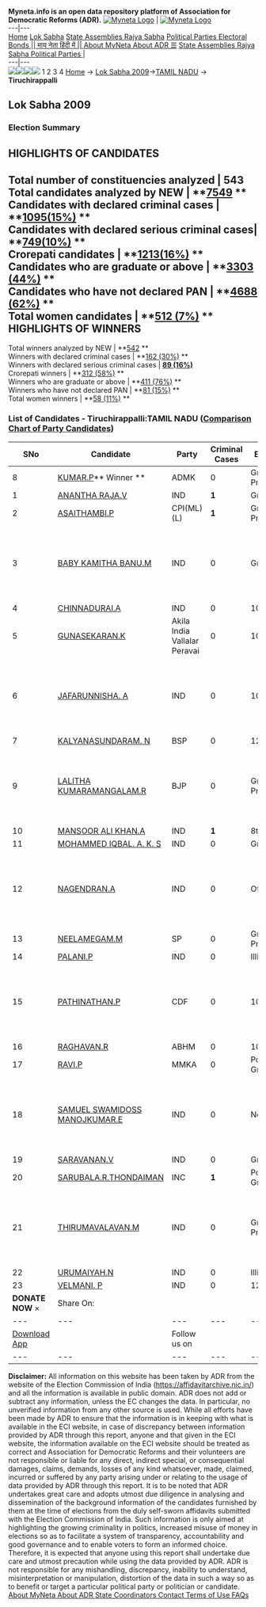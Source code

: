 **Myneta.info is an open data repository platform of Association for Democratic Reforms (ADR).**
[![Myneta Logo](https://www.myneta.info/lib/img/myneta-logo.png)](https://www.myneta.info/) | [![Myneta Logo](https://www.myneta.info/lib/img/adr-logo.png)](https://adrindia.org)  
---|---  
[Home](https://www.myneta.info/) [Lok Sabha](https://www.myneta.info/#ls "Lok Sabha") [ State Assemblies ](https://www.myneta.info/#sa "State Assemblies") [Rajya Sabha](https://www.myneta.info/#rs "Rajya Sabha") [Political Parties ](https://www.myneta.info/party "Political Parties") [ Electoral Bonds ](https://www.myneta.info/electoral_bonds "Electoral Bonds") [ || माय नेता हिंदी में || ](https://translate.google.co.in/translate?prev=hp&hl=en&js=y&u=www.myneta.info&sl=en&tl=hi&history_state0=) [ About MyNeta ](https://adrindia.org/content/about-myneta) [ About ADR ](https://adrindia.org/about-adr/who-we-are) [☰](javascript:void\(0\))
[ State Assemblies ](https://www.myneta.info/#sa "State Assemblies") [ Rajya Sabha ](https://www.myneta.info/#rs "Rajya Sabha") [ Political Parties ](https://www.myneta.info/party "Political Parties")
|   
---|---  
![](https://www.myneta.info/lib/img/banner/banner-1.png)![](https://www.myneta.info/lib/img/banner/banner-2.png)![](https://www.myneta.info/lib/img/banner/banner-3.png)![](https://www.myneta.info/lib/img/banner/banner-4.png)
1  2  3  4 
[Home](https://www.myneta.info/) → [Lok Sabha 2009](https://www.myneta.info/ls2009/)→[TAMIL NADU](https://www.myneta.info/ls2009/index.php?action=show_constituencies&state_id=22) → **Tiruchirappalli**
### 
## Lok Sabha 2009
###  Election Summary 
HIGHLIGHTS OF CANDIDATES  
---  
Total number of constituencies analyzed |  543   
Total candidates analyzed by NEW | **[7549](https://www.myneta.info/ls2009/index.php?action=summary&subAction=candidates_analyzed&sort=candidate#summary) **  
Candidates with declared criminal cases | **[1095(15%)](https://www.myneta.info/ls2009/index.php?action=summary&subAction=crime&sort=candidate#summary) **  
Candidates with declared serious criminal cases| **[749(10%)](https://www.myneta.info/ls2009/index.php?action=summary&subAction=serious_crime&sort=candidate#summary) **  
Crorepati candidates | **[1213(16%)](https://www.myneta.info/ls2009/index.php?action=summary&subAction=crorepati&sort=candidate#summary) **  
Candidates who are graduate or above | **[3303 (44%)](https://www.myneta.info/ls2009/index.php?action=summary&subAction=education&sort=candidate#summary) **  
Candidates who have not declared PAN | **[4688 (62%)](https://www.myneta.info/ls2009/index.php?action=summary&subAction=without_pan&sort=candidate#summary) **  
Total women candidates | **[512 (7%)](https://www.myneta.info/ls2009/index.php?action=summary&subAction=women_candidate&sort=candidate#summary) **  
HIGHLIGHTS OF WINNERS  
---  
Total winners analyzed by NEW | **[542](https://www.myneta.info/ls2009/index.php?action=summary&subAction=winner_analyzed&sort=candidate#summary) **  
Winners with declared criminal cases | **[162 (30%)](https://www.myneta.info/ls2009/index.php?action=summary&subAction=winner_crime&sort=candidate#summary) **  
Winners with declared serious criminal cases | **[89 (16%)](https://www.myneta.info/ls2009/index.php?action=summary&subAction=winner_serious_crime&sort=candidate#summary)**  
Crorepati winners | **[312 (58%)](https://www.myneta.info/ls2009/index.php?action=summary&subAction=winner_crorepati&sort=candidate#summary) **  
Winners who are graduate or above | **[411 (76%)](https://www.myneta.info/ls2009/index.php?action=summary&subAction=winner_education&sort=candidate#summary) **  
Winners who have not declared PAN | **[81 (15%)](https://www.myneta.info/ls2009/index.php?action=summary&subAction=winner_without_pan&sort=candidate#summary) **  
Total women winners | **[58 (11%)](https://www.myneta.info/ls2009/index.php?action=summary&subAction=winner_women&sort=candidate#summary) **  
### List of Candidates - Tiruchirappalli:TAMIL NADU ([Comparison Chart of Party Candidates](https://www.myneta.info/ls2009/comparisonchart.php?constituency_id=496))
SNo | Candidate| Party| Criminal Cases| Education| Age| Total Assets| Liabilities  
---|---|---|---|---|---|---|---  
8  | [KUMAR.P](https://www.myneta.info/ls2009/candidate.php?candidate_id=8541)** Winner ** | ADMK | 0 | Graduate Professional| 37 | Rs 53,45,000 ~ 53 Lacs+ | Rs 8,06,395 ~ 8 Lacs+  
1  | [ANANTHA RAJA.V](https://www.myneta.info/ls2009/candidate.php?candidate_id=8551) | IND | **1** | Graduate| 43 | Rs 27,28,000 ~ 27 Lacs+ | Rs 2,00,850 ~ 2 Lacs+  
2  | [ASAITHAMBI.P](https://www.myneta.info/ls2009/candidate.php?candidate_id=8544) | CPI(ML)(L) | **1** | Graduate Professional| 37 | Rs 500 ~ 5 Hund+ | Rs 0 ~   
3  | [BABY KAMITHA BANU.M](https://www.myneta.info/ls2009/candidate.php?candidate_id=8559) | IND | 0 | Graduate| 35 | ![](https://myneta.info/image_v2.php?myneta_folder=ls2009&candidate_id=8559&col=ta) | ![](https://myneta.info/image_v2.php?myneta_folder=ls2009&candidate_id=8559&col=lia)  
4  | [CHINNADURAI.A](https://www.myneta.info/ls2009/candidate.php?candidate_id=8555) | IND | 0 | 10th Pass| 46 | Nil | Rs 0 ~   
5  | [GUNASEKARAN.K](https://www.myneta.info/ls2009/candidate.php?candidate_id=8546) | Akila India Vallalar Peravai | 0 | 10th Pass| 59 | Rs 2,000 ~ 2 Thou+ | Rs 0 ~   
6  | [JAFARUNNISHA. A](https://www.myneta.info/ls2009/candidate.php?candidate_id=8563) | IND | 0 | 10th Pass| 42 | ![](https://myneta.info/image_v2.php?myneta_folder=ls2009&candidate_id=8563&col=ta) | ![](https://myneta.info/image_v2.php?myneta_folder=ls2009&candidate_id=8563&col=lia)  
7  | [KALYANASUNDARAM. N](https://www.myneta.info/ls2009/candidate.php?candidate_id=8540) | BSP | 0 | 12th Pass| 56 | Rs 23,29,645 ~ 23 Lacs+ | Rs 10,98,888 ~ 10 Lacs+  
9  | [LALITHA KUMARAMANGALAM.R](https://www.myneta.info/ls2009/candidate.php?candidate_id=8543) | BJP | 0 | Graduate Professional| 51 | ![](https://myneta.info/image_v2.php?myneta_folder=ls2009&candidate_id=8543&col=ta) | ![](https://myneta.info/image_v2.php?myneta_folder=ls2009&candidate_id=8543&col=lia)  
10  | [MANSOOR ALI KHAN.A](https://www.myneta.info/ls2009/candidate.php?candidate_id=8560) | IND | **1** | 8th Pass| 46 | Rs 88,21,000 ~ 88 Lacs+ | Rs 0 ~   
11  | [MOHAMMED IQBAL. A. K. S](https://www.myneta.info/ls2009/candidate.php?candidate_id=8561) | IND | 0 | Graduate| 43 | Rs 3,00,000 ~ 3 Lacs+ | Rs 4,00,000 ~ 4 Lacs+  
12  | [NAGENDRAN.A](https://www.myneta.info/ls2009/candidate.php?candidate_id=8557) | IND | 0 | Others| 45 | ![](https://myneta.info/image_v2.php?myneta_folder=ls2009&candidate_id=8557&col=ta) | ![](https://myneta.info/image_v2.php?myneta_folder=ls2009&candidate_id=8557&col=lia)  
13  | [NEELAMEGAM.M](https://www.myneta.info/ls2009/candidate.php?candidate_id=8547) | SP | 0 | Graduate Professional| 51 | Rs 1,53,300 ~ 1 Lacs+ | Rs 0 ~   
14  | [PALANI.P](https://www.myneta.info/ls2009/candidate.php?candidate_id=8558) | IND | 0 | Illiterate| 57 | Rs 2,15,000 ~ 2 Lacs+ | Rs 0 ~   
15  | [PATHINATHAN.P](https://www.myneta.info/ls2009/candidate.php?candidate_id=8548) | CDF | 0 | 10th Pass| 56 | ![](https://myneta.info/image_v2.php?myneta_folder=ls2009&candidate_id=8548&col=ta) | ![](https://myneta.info/image_v2.php?myneta_folder=ls2009&candidate_id=8548&col=lia)  
16  | [RAGHAVAN.R](https://www.myneta.info/ls2009/candidate.php?candidate_id=8549) | ABHM | 0 | 10th Pass| 52 | Rs 15,64,000 ~ 15 Lacs+ | Rs 0 ~   
17  | [RAVI.P](https://www.myneta.info/ls2009/candidate.php?candidate_id=8545) | MMKA | 0 | Post Graduate| 54 | Rs 78,000 ~ 78 Thou+ | Rs 0 ~   
18  | [SAMUEL SWAMIDOSS MANOJKUMAR.E](https://www.myneta.info/ls2009/candidate.php?candidate_id=8554) | IND | 0 | Not Given| 38 | ![](https://myneta.info/image_v2.php?myneta_folder=ls2009&candidate_id=8554&col=ta) | ![](https://myneta.info/image_v2.php?myneta_folder=ls2009&candidate_id=8554&col=lia)  
19  | [SARAVANAN.V](https://www.myneta.info/ls2009/candidate.php?candidate_id=8553) | IND | 0 | Graduate| 32 | Rs 87,981 ~ 87 Thou+ | Rs 0 ~   
20  | [SARUBALA.R.THONDAIMAN](https://www.myneta.info/ls2009/candidate.php?candidate_id=8542) | INC | **1** | Post Graduate| 51 | Rs 58,62,36,259 ~ 58 Crore+ | Rs 36,65,191 ~ 36 Lacs+  
21  | [THIRUMAVALAVAN.M](https://www.myneta.info/ls2009/candidate.php?candidate_id=8556) | IND | 0 | Graduate Professional| 30 | ![](https://myneta.info/image_v2.php?myneta_folder=ls2009&candidate_id=8556&col=ta) | ![](https://myneta.info/image_v2.php?myneta_folder=ls2009&candidate_id=8556&col=lia)  
22  | [URUMAIYAH.N](https://www.myneta.info/ls2009/candidate.php?candidate_id=8552) | IND | 0 | Illiterate| 54 | Rs 2,00,000 ~ 2 Lacs+ | Rs 0 ~   
23  | [VELMANI. P](https://www.myneta.info/ls2009/candidate.php?candidate_id=8562) | IND | 0 | 12th Pass| 29 | Rs 8,000 ~ 8 Thou+ | Rs 0 ~   
|  **DONATE NOW** × |  Share On:  | [](https://api.whatsapp.com/send?text=https%3A%2F%2Fmyneta.info%2Fpunjab2022%2Findex.php%3Faction%3Dshow_constituencies%26state_id%3D19) | [](https://www.facebook.com/sharer/sharer.php?u=https%3A%2F%2Fmyneta.info%2Fpunjab2022%2Findex.php%3Faction%3Dshow_constituencies%26state_id%3D19) | [](https://twitter.com/share?url=https%3A%2F%2Fmyneta.info%2Fpunjab2022%2Findex.php%3Faction%3Dshow_constituencies%26state_id%3D19)  
---|---|---|---|---  
| [ Download App ](https://play.google.com/store/apps/details?id=com.webrosoft.myneta1&pcampaignid=pcampaignidMKT-Other-global-all-co-prtnr-py-PartBadge-Mar2515-1) | [](https://play.google.com/store/apps/details?id=com.webrosoft.myneta1&pcampaignid=pcampaignidMKT-Other-global-all-co-prtnr-py-PartBadge-Mar2515-1) |  Follow us on  | [](https://www.facebook.com/adrindia.org/) | [](https://twitter.com/adrspeaks) | [](https://groups.google.com/g/national-election-watch?hl=en&pli=1) | [](https://www.instagram.com/adrspeaks/) | [](https://www.youtube.com/user/adrspeaks) | [](https://sharechat.com/profile/adrspeaks)  
---|---|---|---|---|---|---|---|---  
**Disclaimer:** All information on this website has been taken by ADR from the website of the Election Commission of India (https://affidavitarchive.nic.in/) and all the information is available in public domain. ADR does not add or subtract any information, unless the EC changes the data. In particular, no unverified information from any other source is used. While all efforts have been made by ADR to ensure that the information is in keeping with what is available in the ECI website, in case of discrepancy between information provided by ADR through this report, anyone and that given in the ECI website, the information available on the ECI website should be treated as correct and Association for Democratic Reforms and their volunteers are not responsible or liable for any direct, indirect special, or consequential damages, claims, demands, losses of any kind whatsoever, made, claimed, incurred or suffered by any party arising under or relating to the usage of data provided by ADR through this report. It is to be noted that ADR undertakes great care and adopts utmost due diligence in analysing and dissemination of the background information of the candidates furnished by them at the time of elections from the duly self-sworn affidavits submitted with the Election Commission of India. Such information is only aimed at highlighting the growing criminality in politics, increased misuse of money in elections so as to facilitate a system of transparency, accountability and good governance and to enable voters to form an informed choice. Therefore, it is expected that anyone using this report shall undertake due care and utmost precaution while using the data provided by ADR. ADR is not responsible for any mishandling, discrepancy, inability to understand, misinterpretation or manipulation, distortion of the data in such a way so as to benefit or target a particular political party or politician or candidate. 
[ About MyNeta ](https://adrindia.org/content/about-myneta) [ About ADR ](https://adrindia.org/about-adr/who-we-are) [ State Coordinators ](https://adrindia.org/about-adr/state-coordinators) [ Contact ](https://adrindia.org/contact-us) [ Terms of Use ](https://adrindia.org/content/adr-terms-use) [ FAQs ](https://adrindia.org/content/faqs)

